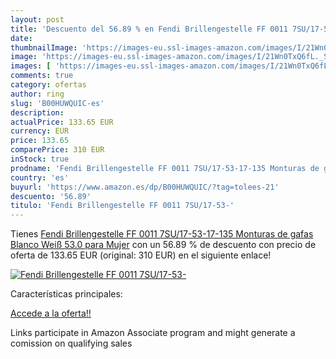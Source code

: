 ```yaml
---
layout: post
title: 'Descuento del 56.89 % en Fendi Brillengestelle FF 0011 7SU/17-53-'
date: 
thumbnailImage: 'https://images-eu.ssl-images-amazon.com/images/I/21Wn0TxQ6fL._SL200_.jpg'
image: 'https://images-eu.ssl-images-amazon.com/images/I/21Wn0TxQ6fL._SL200_.jpg'
images: [ 'https://images-eu.ssl-images-amazon.com/images/I/21Wn0TxQ6fL._SL200_.jpg' ]
comments: true
category: ofertas
author: ring
slug: 'B00HUWQUIC-es'
description:
actualPrice: 133.65 EUR
currency: EUR
price: 133.65
comparePrice: 310 EUR
inStock: true
prodname: 'Fendi Brillengestelle FF 0011 7SU/17-53-17-135 Monturas de gafas  Blanco  Weiß   53.0 para Mujer'
country: 'es'
buyurl: 'https://www.amazon.es/dp/B00HUWQUIC/?tag=tolees-21'
descuento: '56.89'
titulo: 'Fendi Brillengestelle FF 0011 7SU/17-53-'
---
```


Tienes [Fendi Brillengestelle FF 0011 7SU/17-53-17-135 Monturas de gafas  Blanco  Weiß   53.0 para Mujer](https://www.amazon.es/dp/B00HUWQUIC/?tag=tolees-21) con un 56.89 % de descuento con precio de oferta de 133.65 EUR (original: 310 EUR) en el siguiente enlace!

[![Fendi Brillengestelle FF 0011 7SU/17-53-](https://images-eu.ssl-images-amazon.com/images/I/21Wn0TxQ6fL._SL200_.jpg)](https://www.amazon.es/dp/B00HUWQUIC/?tag=tolees-21)

Características principales:


[Accede a la oferta!!](https://www.amazon.es/dp/B00HUWQUIC/?tag=tolees-21)

Links participate in Amazon Associate program and might generate a comission on qualifying sales


